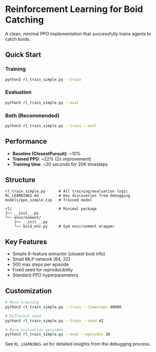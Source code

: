 # Reinforcement Learning for Boid Catching

A clean, minimal PPO implementation that successfully trains agents to catch boids.

## Quick Start

### Training
```bash
python3 rl_train_simple.py --train
```

### Evaluation
```bash
python3 rl_train_simple.py --eval
```

### Both (Recommended)
```bash
python3 rl_train_simple.py --train --eval
```

## Performance
- **Baseline (ClosestPursuit)**: ~10%
- **Trained PPO**: ~22% (2x improvement)
- **Training time**: ~20 seconds for 20K timesteps

## Structure
```
rl_train_simple.py      # All training/evaluation logic
RL_LEARNINGS.md         # Key discoveries from debugging
models/ppo_simple.zip   # Trained model

rl/                     # Minimal package
├── __init__.py
└── environment/
    ├── __init__.py
    └── boid_env.py     # Gym environment wrapper
```

## Key Features
- Simple 6-feature extractor (closest boid info)
- Small MLP network [64, 32]
- 500 max steps per episode
- Fixed seed for reproducibility
- Standard PPO hyperparameters

## Customization
```bash
# More training
python3 rl_train_simple.py --train --timesteps 40000

# Different seed
python3 rl_train_simple.py --train --seed 42

# More evaluation episodes
python3 rl_train_simple.py --eval --episodes 20
```

See `RL_LEARNINGS.md` for detailed insights from the debugging process.